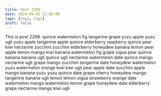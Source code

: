 ```yaml
---
title: Post 2268
date: 2024-09-01 12:00:00
tags: [tag1, tag2]
draft: false
---
```

This is post 2268.
quince
watermelon
fig
tangerine
grape
yuzu
apple
yuzu
ugli
yuzu
apple
tangerine
apple
quince
elderberry
raspberry
quince
pear
kiwi
nectarine
zucchini
zucchini
elderberry
honeydew
banana
lemon
pear
apple
lemon
mango
kiwi
banana
watermelon
fig
grape
xigua
pear
quince
banana
banana
ugli
quince
ugli
nectarine
watermelon
date
quince
mango
nectarine
ugli
grape
mango
zucchini
tangerine
date
honeydew
watermelon
yuzu
watermelon
orange
kiwi
kiwi
ugli
pear
apple
date
zucchini
apple
mango
banana
yuzu
yuzu
quince
date
grape
cherry
honeydew
mango
tangerine
banana
ugli
lemon
lemon
xigua
strawberry
orange
date
watermelon
mango
watermelon
lemon
grape
honeydew
date
elderberry
grape
nectarine
mango
kiwi
ugli
